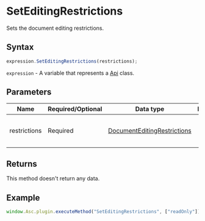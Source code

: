 # SetEditingRestrictions

Sets the document editing restrictions.

## Syntax

```javascript
expression.SetEditingRestrictions(restrictions);
```

`expression` - A variable that represents a [Api](Methods.md) class.

## Parameters

| **Name** | **Required/Optional** | **Data type** | **Default** | **Description** |
| ------------- | ------------- | ------------- | ------------- | ------------- |
| restrictions | Required | [DocumentEditingRestrictions](../Enumeration/DocumentEditingRestrictions.md) |  | The document editing restrictions. |

## Returns

This method doesn't return any data.

## Example

```javascript
window.Asc.plugin.executeMethod("SetEditingRestrictions", ["readOnly"]);
```

